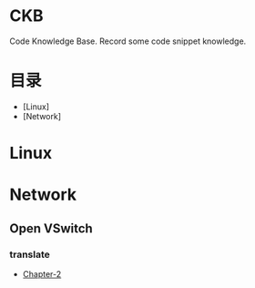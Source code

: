 # CKB
Code  Knowledge Base. Record some code snippet knowledge.

# 目录
- [Linux]
- [Network]

# Linux

# Network
## Open VSwitch
### translate
- [Chapter-2](./docs/Network/Open%20VSwitch/translate/Chapter-2.md)


